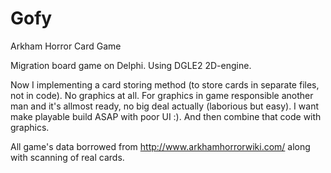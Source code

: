 Gofy
====

Arkham Horror Card Game

Migration board game on Delphi. Using DGLE2 2D-engine.

Now I implementing a card storing method (to store cards in separate files, not in code). No graphics at all. For graphics in game responsible another man and it's allmost ready, no big deal actually (laborious but easy).
I want make playable build ASAP with poor UI :). And then combine that code with graphics.

All game's data borrowed from http://www.arkhamhorrorwiki.com/ along with scanning of real cards.

